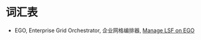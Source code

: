 # 词汇表


- EGO, Enterprise Grid Orchestrator, 企业网格编排器, [Manage LSF on EGO](https://www.ibm.com/docs/en/spectrum-lsf/10.1.0?topic=configuration-manage-lsf-ego)

